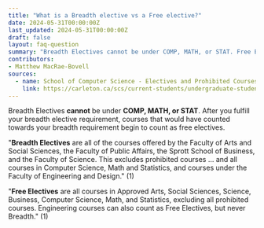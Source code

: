 ```yaml
---
title: "What is a Breadth elective vs a Free elective?"
date: 2024-05-31T00:00:00Z
last_updated: 2024-05-31T00:00:00Z
draft: false
layout: faq-question
summary: "Breadth Electives cannot be under COMP, MATH, or STAT. Free Electives can be from any department."
contributors:
- Matthew MacRae-Bovell
sources:
  - name: School of Computer Science - Electives and Prohibited Courses
    link: https://carleton.ca/scs/current-students/undergraduate-students/help-selecting-courses/electives-and-prohibited-courses-2/
---
```


Breadth Electives **cannot** be under **COMP, MATH, or STAT**. After you fulfill your breadth elective requirement, courses that would have counted towards your breadth requirement begin to count as free electives.

"**Breadth Electives** are all of the courses offered by the Faculty of Arts and Social Sciences, the Faculty of Public Affairs, the Sprott School of Business, and the Faculty of Science. This excludes prohibited courses ... and all courses in Computer Science, Math and Statistics, and courses under the Faculty of Engineering and Design." (1)

"**Free Electives** are all courses in Approved Arts, Social Sciences, Science, Business, Computer Science, Math, and Statistics, excluding all prohibited courses. Engineering courses can also count as Free Electives, but never Breadth." (1)